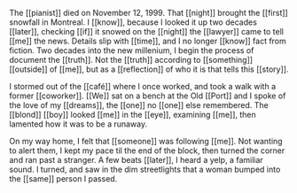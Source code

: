 The [[pianist]] died on November 12, 1999. That [[night]] brought the [[first]] snowfall in Montreal. I [[know]], because I looked it up two decades [[later]], checking [[if]] it snowed on the [[night]] the [[lawyer]] came to tell [[me]] the news. Details slip with [[time]], and I no longer [[know]] fact from fiction. Two decades into the new millenium, I begin the process of document the [[truth]]. Not the [[truth]] according to [[something]] [[outside]] of [[me]], but as a [[reflection]] of who it is that tells this [[story]].  
  
I stormed out of the [[café]] where I once worked, and took a walk with a former [[coworker]]. [[We]] sat on a bench at the Old [[Port]] and I spoke of the love of my [[dreams]], the [[one]] no [[one]] else remembered. The [[blond]] [[boy]] looked [[me]] in the [[eye]], examining [[me]], then lamented how it was to be a runaway.  
  
On my way home, I felt that [[someone]] was following [[me]]. Not wanting to alert them, I kept my pace til the end of the block, then turned the corner and ran past a stranger. A few beats [[later]], I heard a yelp, a familiar sound. I turned, and saw in the dim streetlights that a woman bumped into the [[same]] person I passed.